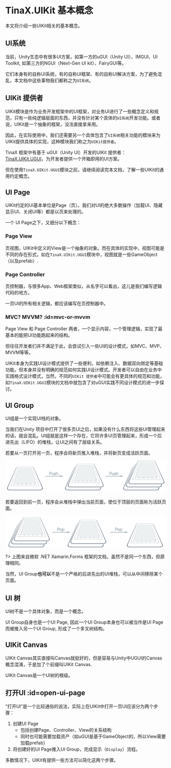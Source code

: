 # TinaX.UIKit 基本概念

本文将介绍一些UIKit相关的基本概念。

## UI系统

当前，Unity生态中有很多UI方案，如第一方的uGUI（Unity UI）、IMGUI、UI Toolkit, 如第三方的NGUI（Next-Gen UI kit）、FairyGUI等。

它们本身有的自称UI系统，有的自称UI框架、有的自称UI解决方案，为了避免混乱，本文档中这些事物我们都称之为`UI系统`。

## UIKit 提供者

UIKit模块是作为业务开发框架中的UI框架，对业务UI进行了一些概念定义和规范，只有一些纯逻辑层面的东西，并没有针对某个具体的`UI系统`开发功能。或者说，UIKit是一个抽象的框架，没法直接拿来用。

因此，在实际使用中，我们还需要另一个具体包含了`UI系统`相关功能的模块来为UIKit提供具体的实现，这种模块我们称之为`UIKit提供者`。

TinaX 框架中有基于 uGUI（Unity UI）开发的UIKit 提供者：[TinaX.UIKit.UGUI](/zh-Hans/uikit/ugui/README)，为开发者提供一个开箱即用的UI方案。

但在使用`TinaX.UIKit.UGUI`模块之前，请继续阅读完本文档，了解一些UIKit的通用约定概念。


## UI Page

UIKit约定的UI基本单位是Page（页）。我们对UI的绝大多数操作（加载UI、隐藏显示UI、关闭UI等）都是以页来处理的。

一个 UI Page之下，又细分以下概念：

### Page View

页视图，UIKit中定义的View是一个抽象的对象。而在具体的实现中，视图可能是不同的存在形式，如在`TinaX.UIKit.UGUI`模块中，视图就是一些GameObject（以及prefab）.

### Page Controller

页控制器，与很多App、Web框架类似，从名字可以看出，这儿是我们编写逻辑代码的地方。

一页UI的所有相关逻辑，都应该编写在页控制器中。

### MVC? MVVM? :id=mvc-or-mvvm

Page View 和 Page Controller 两者，一个显示内容，一个管理逻辑，实现了最基本的能把UI功能跑起来的结构。

但往往开发者们并不满足于此，会尝试引入一些UI的设计模式，如MVC、MVP、MVVM等等。

UIKit本身为实践UI设计模式提供了一些便利，如依赖注入、数据双向绑定等基础功能。但本身并没有明确的规范如何实践UI设计模式。开发者可以自由在业务中实践格式设计模式，当然，不同的`UIKit 提供者`中可能会有更具体的规范和功能，如`TinaX.UIKit.UGUI`模块的文档中就包含了对uGUI实践不同设计模式的进一步探讨。


## UI Group

UI组是一个实现UI栈的对象。

当我们在Unity 项目中打开了很多页UI之后，如果没有什么东西将这些UI管理起来的话，就会混乱。UI组就是这样一个存在，它将许多UI页管理起来，形成一个后进先出（LIFO）的堆栈，让UI之间有了层级关系。

若要从一页打开另一页，程序会将新页推入堆栈，并将新页变成活跃页面。

![将页面推送到导航堆栈](basic.assets/pushing.png)

若要返回到前一页，程序会从堆栈中弹出当前页面，使位于顶层的页面称为活跃页面。

![从导航堆栈中弹出页面](basic.assets/popping.png)

?> 上图来自微软 .NET Xamarin.Forms 框架的文档，虽然不是同一个东西，但原理相同。

当然，UI Group**也可以**不是一个严格的后进先出的UI堆栈，可以从中间移除某个页面。


## UI 树

UI树不是一个具体对象，而是一个概念。

UI Group自身也是一个UI Page, 因此一个UI Group本身也可以被当作是UI Page而被推入另一个UI Group, 形成了一个多叉树结构。


## UIKit Canvas

UIKit Canvas其实直接叫Canvas就挺好的，但是容易与Unity中UGUI的Canvas概念混淆，于是加了个前缀叫UIKit Canvas.

UIKit Canvas是一个UI树的根级。


## 打开UI :id=open-ui-page

“打开UI”是一个比较通俗的说法，实际上在UIKit中打开一页UI应该分为两个步骤：
1. 创建UI Page
    - 包括创建Page、Controller、View的关系结构
    - 同时也可能需要加载资产（如uGUI是基于GameObject的，所以View需要加载prefab）
2. 将创建好的UI Page推入UI Group，完成显示（`Display`）流程。

多数情况下，UIKit有提供一些方法可以简化这两个步骤。
